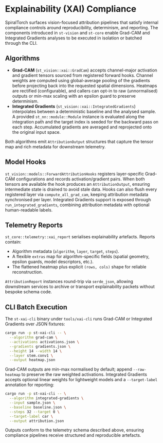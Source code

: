 # Explainability (XAI) Compliance

SpiralTorch surfaces vision-focused attribution pipelines that satisfy internal
compliance controls around reproducibility, determinism, and reporting. The
components introduced in `st-vision` and `st-core` enable Grad-CAM and
Integrated Gradients analyses to be executed in isolation or batched through the
CLI.

## Algorithms

* **Grad-CAM** (`st_vision::xai::GradCam`) accepts channel-major activation and
gradient tensors sourced from registered forward hooks. Channel weights are
computed using global-average pooling of the gradients before projecting back
into the requested spatial dimensions. Heatmaps are rectified (configurable),
and callers can opt-in to raw (unnormalised) outputs or min-max scaling with an
epsilon guard to preserve determinism.
* **Integrated Gradients** (`st_vision::xai::IntegratedGradients`) interpolates
between a deterministic baseline and the analysed sample. A provided
`st_nn::module::Module` instance is evaluated along the integration path and the
target index is seeded for the backward pass on each step. Accumulated
gradients are averaged and reprojected onto the original input space.

Both algorithms emit `AttributionOutput` structures that capture the tensor map
and rich metadata for downstream telemetry.

## Model Hooks

`st_vision::models::ForwardAttributionHooks` registers layer-specific Grad-CAM
configurations and records activation/gradient pairs. When both tensors are
available the hook produces an `AttributionOutput`, ensuring intermediate state
is drained to avoid stale data. Hooks can also flush every registered layer via
`compute_all_grad_cam`, keeping attribution metadata synchronised per layer.
Integrated Gradients support is exposed through `run_integrated_gradients`,
combining attribution metadata with optional human-readable labels.

## Telemetry Reports

`st_core::telemetry::xai_report` serialises explainability artefacts. Reports
contain:

* Algorithm metadata (`algorithm`, `layer`, `target`, `steps`).
* A flexible `extras` map for algorithm-specific fields (spatial geometry,
  epsilon guards, model descriptors, etc.).
* The flattened heatmap plus explicit `(rows, cols)` shape for reliable
  reconstruction.

`AttributionReport` instances round-trip via `serde_json`, allowing downstream
services to archive or transport explainability packets without bespoke schema
code.

## CLI Batch Execution

The `st-xai-cli` binary under `tools/xai-cli` runs Grad-CAM or Integrated
Gradients over JSON fixtures:

```bash
cargo run -p st-xai-cli -- \
  --algorithm grad-cam \
  --activations activations.json \
  --gradients gradients.json \
  --height 14 --width 14 \
  --layer stem.conv1 \
  --output heatmap.json
```

Grad-CAM outputs are min-max normalised by default; append `--raw-heatmap` to
preserve the raw weighted activations. Integrated Gradients accepts optional
linear weights for lightweight models and a `--target-label` annotation for
reporting:

```bash
cargo run -p st-xai-cli -- \
  --algorithm integrated-gradients \
  --input sample.json \
  --baseline baseline.json \
  --steps 32 --target 0 \
  --target-label car \
  --output attribution.json
```

Outputs conform to the telemetry schema described above, ensuring compliance
pipelines receive structured and reproducible artefacts.
